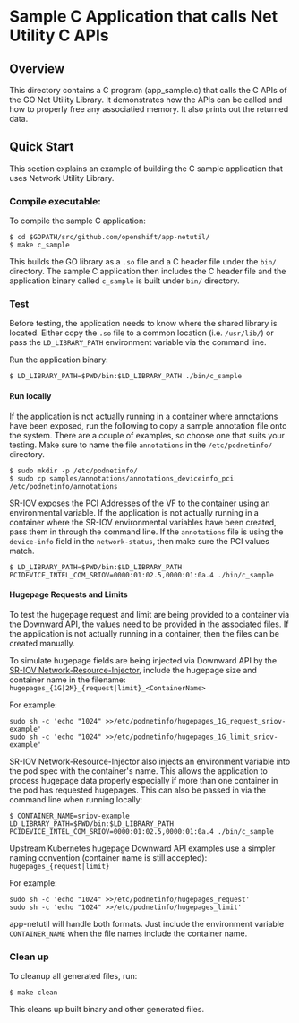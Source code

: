 # Sample C Application that calls Net Utility C APIs

## Overview
This directory contains a C program (app_sample.c) that calls the C APIs of the 
GO Net Utility Library. It demonstrates how the APIs can be called and how to
properly free any associatied memory. It also prints out the returned data.

## Quick Start
This section explains an example of building the C sample application that uses
Network Utility Library.

### Compile executable:
To compile the sample C application:
```
$ cd $GOPATH/src/github.com/openshift/app-netutil/
$ make c_sample
```

This builds the GO library as a `.so` file and a C header file under the `bin/`
directory. The sample C application then includes the C header file and the
application binary called `c_sample` is built under `bin/` directory.

### Test
Before testing, the application needs to know where the shared library is located.
Either copy the `.so` file to a common location (i.e. `/usr/lib/`) or pass the
`LD_LIBRARY_PATH` environment variable via the command line.

Run the application binary:
```
$ LD_LIBRARY_PATH=$PWD/bin:$LD_LIBRARY_PATH ./bin/c_sample
```

#### Run locally
If the application is not actually running in a container where annotations have been
exposed, run the following to copy a sample annotation file onto the system. There are
a couple of examples, so choose one that suits your testing. Make sure to name the
file `annotations` in the `/etc/podnetinfo/` directory.
```
$ sudo mkdir -p /etc/podnetinfo/
$ sudo cp samples/annotations/annotations_deviceinfo_pci /etc/podnetinfo/annotations
```

SR-IOV exposes the PCI Addresses of the VF to the container using an
environmental variable. If the application is not actually running in a
container where the SR-IOV environmental variables have been created, pass
them in through the command line. If the `annotations` file is using the
`device-info` field in the `network-status`, then make sure the PCI values
match.
```
$ LD_LIBRARY_PATH=$PWD/bin:$LD_LIBRARY_PATH PCIDEVICE_INTEL_COM_SRIOV=0000:01:02.5,0000:01:0a.4 ./bin/c_sample
```

#### Hugepage Requests and Limits
To test the hugepage request and limit are being provided to a container via
the Downward API, the values need to be provided in the associated files.
If the application is not actually running in a container, then the files
can be created manually.

To simulate hugepage fields are being injected via Downward API by the
[SR-IOV Network-Resource-Injector](https://github.com/k8snetworkplumbingwg/network-resources-injector),
include the hugepage size and container name in the filename:
`hugepages_{1G|2M}_{request|limit}_<ContainerName>`

For example:
```
sudo sh -c 'echo "1024" >>/etc/podnetinfo/hugepages_1G_request_sriov-example'
sudo sh -c 'echo "1024" >>/etc/podnetinfo/hugepages_1G_limit_sriov-example'
```

SR-IOV Network-Resource-Injector also injects an environment variable into
the pod spec with the container's name. This allows the application to process
hugepage data properly especially if more than one container in the pod has
requested hugepages. This can also be passed in via the command line when
running locally:
```
$ CONTAINER_NAME=sriov-example LD_LIBRARY_PATH=$PWD/bin:$LD_LIBRARY_PATH PCIDEVICE_INTEL_COM_SRIOV=0000:01:02.5,0000:01:0a.4 ./bin/c_sample
```


Upstream Kubernetes hugepage Downward API examples use a simpler naming
convention (container name is still accepted): `hugepages_{request|limit}`

For example:
```
sudo sh -c 'echo "1024" >>/etc/podnetinfo/hugepages_request'
sudo sh -c 'echo "1024" >>/etc/podnetinfo/hugepages_limit'
```

app-netutil will handle both formats. Just include the environment variable
`CONTAINER_NAME` when the file names include the container name.

### Clean up
To cleanup all generated files, run:
```
$ make clean
```

This cleans up built binary and other generated files.
